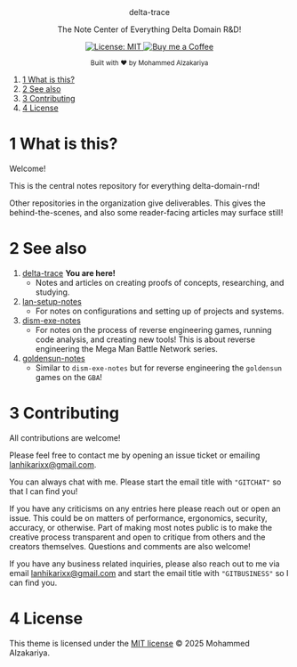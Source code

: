 <div align="center">
  delta-trace
  <p>The Note Center of Everything Delta Domain R&D! </p>
</div>

<p align="center">
  <a href="https://opensource.org/licenses/MIT">
    <img src="https://img.shields.io/badge/License-MIT-brightgreen.svg"
      alt="License: MIT" />
  </a>
  <a href="https://buymeacoffee.com/lan22h">
    <img src="https://img.shields.io/static/v1?label=Buy me a coffee&message=%E2%9D%A4&logo=BuyMeACoffee&link=&color=greygreen"
      alt="Buy me a Coffee" />
  </a>
</p>


<div align="center">
  <sub>Built with ❤︎ by Mohammed Alzakariya</sub>
</div>


1. [1 What is this?](#1-what-is-this)
2. [2 See also](#2-see-also)
3. [3 Contributing](#3-contributing)
4. [4 License](#4-license)

# 1 What is this?

Welcome!

This is the central notes repository for everything delta-domain-rnd! 

Other repositories in the organization give deliverables. This gives the behind-the-scenes, and also some reader-facing articles may surface still!

# 2 See also


1. [delta-trace](<https://github.com/delta-domain-rnd/delta-trace>) **You are here!**
	- Notes and articles on creating proofs of concepts, researching, and studying.
2. [lan-setup-notes](<https://github.com/LanHikari22/lan-setup-notes>)
	- For notes on configurations and setting up of projects and systems.
3. [dism-exe-notes](<https://github.com/dism-exe/dism-exe-notes/tree/main/lan>)
	- For notes on the process of reverse engineering games, running code analysis, and creating new tools! This is about reverse engineering the Mega Man Battle Network series.
4. [goldensun-notes](<https://github.com/FutureFractal/goldensun-notes/tree/main/lan>)
	- Similar to `dism-exe-notes` but for reverse engineering the `goldensun` games on the `GBA`!


# 3 Contributing

All contributions are welcome! 

Please feel free to contact me by opening an issue ticket or emailing lanhikarixx@gmail.com. 

You can always chat with me. Please start the email title with `"GITCHAT"` so that I can find you!

If you have any criticisms on any entries here please reach out or open an issue. This could be on matters of performance, ergonomics, security, accuracy, or otherwise. Part of making most notes public is to make the creative process transparent and open to critique from others and the creators themselves. Questions and comments are also welcome!

If you have any business related inquiries, please also reach out to me via email <lanhikarixx@gmail.com> and start the email title with `"GITBUSINESS"` so I can find you.

# 4 License

This theme is licensed under the [MIT license](https://opensource.org/licenses/mit-license.php) © 2025 Mohammed Alzakariya.